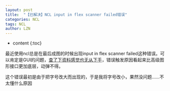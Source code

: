 ```yaml
---
layout: post
title:  "【已解决】NCL input in flex scanner failed错误" 
categories: NCL
tags: NCL
author: LZN
---
```


* content
{:toc}

最近使用ncl总是在最后成图的时候出现input in flex scanner failed这种错误。可以肯定是GUI的问题，<a href="http://www-01.ibm.com/support/docview.wss?uid=swg21254823">查了下资料感觉也无从下手</a>，错误触发原因看起来比高级图形接口更加底层，动弹不得。

这个错误最初是由于把字号改大而出现的，于是我将字号改小，果然没问题……不太懂什么原因
